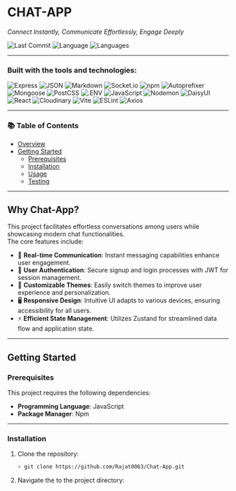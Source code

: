 # CHAT-APP

_Connect Instantly, Communicate Effortlessly, Engage Deeply_

![Last Commit](https://img.shields.io/badge/last%20commit-december%202024-blue) 
![Language](https://img.shields.io/badge/javascript-99.3%25-yellow) 
![Languages](https://img.shields.io/badge/languages-3-blue)

---

### Built with the tools and technologies:

![Express](https://img.shields.io/badge/Express-black)
![JSON](https://img.shields.io/badge/JSON-black)
![Markdown](https://img.shields.io/badge/Markdown-black)
![Socket.io](https://img.shields.io/badge/Socket.io-black)
![npm](https://img.shields.io/badge/npm-red)
![Autoprefixer](https://img.shields.io/badge/Autoprefixer-red)
![Mongoose](https://img.shields.io/badge/Mongoose-red)
![PostCSS](https://img.shields.io/badge/PostCSS-red)
![.ENV](https://img.shields.io/badge/.ENV-yellow)
![JavaScript](https://img.shields.io/badge/JavaScript-yellow)
![Nodemon](https://img.shields.io/badge/Nodemon-green)
![DaisyUI](https://img.shields.io/badge/DaisyUI-green)
![React](https://img.shields.io/badge/React-blue)
![Cloudinary](https://img.shields.io/badge/Cloudinary-blue)
![Vite](https://img.shields.io/badge/Vite-purple)
![ESLint](https://img.shields.io/badge/ESLint-purple)
![Axios](https://img.shields.io/badge/Axios-purple)

---

### 📚 Table of Contents

- [Overview](#why-chat-app)
- [Getting Started](#getting-started)
  - [Prerequisites](#prerequisites)
  - [Installation](#installation)
  - [Usage](#usage)
  - [Testing](#testing)

---

## Why Chat-App?

This project facilitates effortless conversations among users while showcasing modern chat functionalities.  
The core features include:

- 💬 **Real-time Communication**: Instant messaging capabilities enhance user engagement.
- 🔐 **User Authentication**: Secure signup and login processes with JWT for session management.
- 🌸 **Customizable Themes**: Easily switch themes to improve user experience and personalization.
- 🖥️ **Responsive Design**: Intuitive UI adapts to various devices, ensuring accessibility for all users.
- ⚡ **Efficient State Management**: Utilizes Zustand for streamlined data flow and application state.

---

## Getting Started

### Prerequisites

This project requires the following dependencies:

- **Programming Language**: JavaScript  
- **Package Manager**: Npm

---

### Installation

1. Clone the repository:

   ```bash
   > git clone https://github.com/Rajat0063/Chat-App.git

2. Navigate the to the project directory:
